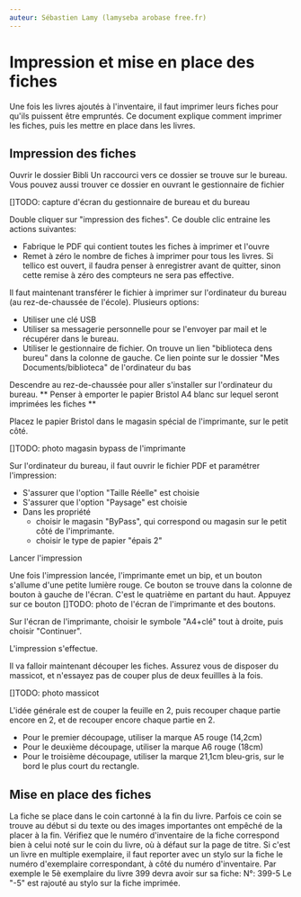 ```yaml
---
auteur: Sébastien Lamy (lamyseba arobase free.fr)
---
```


Impression et mise en place des fiches
===========================================================

Une fois les livres ajoutés à l'inventaire, il faut imprimer leurs fiches pour
qu'ils puissent être empruntés. Ce document explique comment imprimer les 
fiches, puis les mettre en place dans les livres.

Impression des fiches
-------------------------------------
Ouvrir le dossier Bibli
Un raccourci vers ce dossier se trouve sur le bureau.
Vous pouvez aussi trouver ce dossier en ouvrant le gestionnaire de fichier

[]TODO: capture d'écran du gestionnaire de bureau et du bureau

Double cliquer sur "impression des fiches". Ce double clic entraine les actions 
suivantes:
* Fabrique le PDF qui contient toutes les fiches à imprimer et l'ouvre
* Remet à zéro le nombre de fiches à imprimer pour tous les livres. Si tellico
  est ouvert, il faudra penser à enregistrer avant de quitter, sinon cette
  remise à zéro des compteurs ne sera pas effective.

Il faut maintenant transférer le fichier à imprimer sur l'ordinateur du bureau
(au rez-de-chaussée de l'école). Plusieurs options:
* Utiliser une clé USB
* Utiliser sa messagerie personnelle pour se l'envoyer par mail et le récupérer
  dans le bureau.
* Utiliser le gestionnaire de fichier. On trouve un lien "biblioteca dens bureu"
  dans la colonne de gauche. Ce lien pointe sur le dossier 
  "Mes Documents/biblioteca" de l'ordinateur du bas
  
Descendre au rez-de-chaussée pour aller s'installer sur l'ordinateur du bureau.
** Penser à emporter le papier Bristol A4 blanc sur lequel seront imprimées les 
   fiches **


Placez le papier Bristol dans le magasin spécial de l'imprimante, sur le petit
côté.

[]TODO: photo magasin bypass de l'imprimante

Sur l'ordinateur du bureau, il faut ouvrir le fichier PDF et paramétrer 
l'impression: 
* S'assurer que l'option "Taille Réelle" est choisie
* S'assurer que l'option "Paysage" est choisie
* Dans les propriété
    * choisir le magasin "ByPass", qui correspond ou magasin
      sur le petit côté de l'imprimante.
    * choisir le type de papier "épais 2"

Lancer l'impression

Une fois l'impression lancée, l'imprimante emet un bip, et un bouton s'allume
d'une petite lumière rouge. Ce bouton se trouve dans la colonne de bouton à
gauche de l'écran. C'est le quatrième en partant du haut. Appuyez sur ce bouton
[]TODO: photo de l'écran de l'imprimante et des boutons.

Sur l'écran de l'imprimante, choisir le symbole "A4+clé" tout à droite, puis
choisir "Continuer".

L'impression s'effectue.

Il va falloir maintenant découper les fiches. Assurez vous de disposer du 
massicot, et n'essayez pas de couper plus de deux feuillles à la fois.

[]TODO: photo massicot

L'idée générale est de couper la feuille en 2, puis recouper chaque partie 
encore en 2, et de recouper encore chaque partie en 2.
* Pour le premier découpage, utiliser la marque A5 rouge (14,2cm)
* Pour le deuxième découpage, utiliser la marque A6 rouge (18cm)
* Pour le troisième découpage, utiliser la marque 21,1cm bleu-gris, sur le bord
  le plus court du rectangle.
  

Mise en place des fiches
-------------------------------------
La fiche se place dans le coin cartonné à la fin du livre. Parfois ce coin se
trouve au début si du texte ou des images importantes ont empêché de la placer
à la fin.
Vérifiez que le numéro d'inventaire de la fiche correspond bien à celui noté
sur le coin du livre, où à défaut sur la page de titre.
Si c'est un livre en multiple exemplaire, il faut reporter avec un stylo sur la 
fiche le numéro d'exemplaire correspondant, à côté du numéro d'inventaire.
Par exemple le 5è exemplaire du livre 399 devra avoir sur sa fiche:
N°: 399-5
Le "-5" est rajouté au stylo sur la fiche imprimée.
